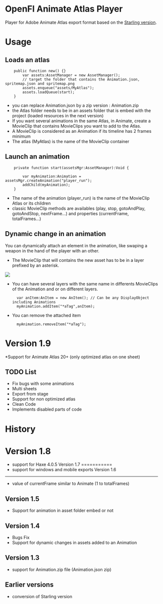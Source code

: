 OpenFl Animate Atlas Player
===========================

Player for Adobe Animate Atlas export format based on the [Starling version][1].

Usage
=====

Loads an atlas
-------------- 

		public function new() {}
			var assets:AssetManager = new AssetManager();
			// target the folder that contains the Animation.json, spritemap.json and spritemap.png
			assets.enqueue("assets/MyAtlas"); 
			assets.loadQueue(start);
		}
	
* you can replace Animation.json by a zip version : Animation.zip
* the Atlas folder needs to be in an assets folder that is embed with the project (loaded resources in the next version)
* If you want several animations in the same Atlas, in Animate, create a MovieClip that contains MovieClips you want to add to the Atlas.
* A MovieClip is considered as an Animation if its timeline has 2 frames minimum
* The atlas (MyAtlas) is the name of the MovieClip container
	
Launch an animation
-------------------
	
		private function start(assetsMgr:AssetManager):Void {
		
			var myAnimation:Animation = assetsMgr.createAnimation("player_run");
			addChild(myAnimation);
		}

* The name of the animation (player_run) is the name of the MovieClip Atlas or its children	
* classic MovieClip methods are availables (play, stop, gotoAndPlay, gotoAndStop, nextFrame...) and properties (currentFrame, totalFrames...)

Dynamic change in an animation
------------------------------
You can dynamically attach an element in the animation, like swaping a weapon in the hand of the player with an other.
* The MovieClip that will contains the new asset has to be in a layer prefixed by an asterisk.
<img src="https://github.com/mathieuanthoine/OpenFl-Animate-Atlas-Player/blob/dev/imgs/layer.PNG">

* You can have several layers with the same name in differents MovieClips of the Animation and or on different layers.

		var anItem:AnItem = new AnItem(); // Can be any DisplayObject including Animations
		myAnimation.addItem("*aTag",anItem);
	
* You can remove the attached item

		myAnimation.removeItem("*aTag");

Version 1.9
===========
*Support for Animate Atlas 20+ (only optimized atlas on one sheet)
	
TODO List
---------
* Fix bugs with some animations
* Multi sheets
* Export from stage
* Support for non optimized atlas
* Clean Code
* Implements disabled parts of code

History
========
Version 1.8
===========
* support for Haxe 4.0.5
Version 1.7
===========
* support for windows and mobile exports
Version 1.6
-----------
* value of currentFrame similar to Animate (1 to totalFrames)

Version 1.5
-----------
* Support for animation in asset folder embed or not

Version 1.4
-----------
* Bugs Fix
* Support for dynamic changes in assets added to an Animation

Version 1.3
-----------
* support for Animation.zip file (Animation.json zip)

Earlier versions
----------------
* conversion of Starling version




[1]: https://github.com/Gamua/Starling-Extension-Adobe-Animate]
